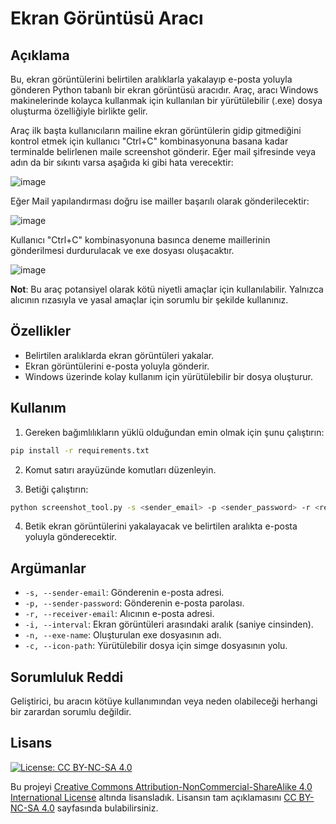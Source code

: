 # Ekran Görüntüsü Aracı

## Açıklama
Bu, ekran görüntülerini belirtilen aralıklarla yakalayıp e-posta yoluyla gönderen Python tabanlı bir ekran görüntüsü aracıdır. Araç, aracı Windows makinelerinde kolayca kullanmak için kullanılan bir yürütülebilir (.exe) dosya oluşturma özelliğiyle birlikte gelir.

Araç ilk başta kullanıcıların mailine ekran görüntülerin gidip gitmediğini kontrol etmek için kullanıcı "Ctrl+C" kombinasyonuna basana kadar terminalde belirlenen maile screenshot gönderir. Eğer mail şifresinde veya adın da bir sıkıntı varsa aşağıda ki gibi hata verecektir:

![image](https://github.com/ugurcomptech/ScreenShotTool/assets/133202238/64e31928-ddf0-487e-acd9-cb3beb988f9b)

Eğer Mail yapılandırması doğru ise mailler başarılı olarak gönderilecektir:

![image](https://github.com/ugurcomptech/ScreenShotTool/assets/133202238/7c8106b4-c5c9-41fe-96ac-4e02510be0e6)

Kullanıcı "Ctrl+C" kombinasyonuna basınca deneme maillerinin gönderilmesi durdurulacak ve exe dosyası oluşacaktır.

![image](https://github.com/ugurcomptech/ScreenShotTool/assets/133202238/74d50aa4-1b2c-41d5-a489-34dc5ba02824)


**Not**: Bu araç potansiyel olarak kötü niyetli amaçlar için kullanılabilir. Yalnızca alıcının rızasıyla ve yasal amaçlar için sorumlu bir şekilde kullanınız.

## Özellikler
- Belirtilen aralıklarda ekran görüntüleri yakalar.
- Ekran görüntülerini e-posta yoluyla gönderir.
- Windows üzerinde kolay kullanım için yürütülebilir bir dosya oluşturur.

## Kullanım
1. Gereken bağımlılıkların yüklü olduğundan emin olmak için şunu çalıştırın:

  ```bash
  pip install -r requirements.txt
  ```

2. Komut satırı arayüzünde komutları düzenleyin.

3. Betiği çalıştırın:

  ```bash
  python screenshot_tool.py -s <sender_email> -p <sender_password> -r <receiver_email> -i <interval> -n <exe_name> -c <icon_path>
  ```

4. Betik ekran görüntülerini yakalayacak ve belirtilen aralıkta e-posta yoluyla gönderecektir.

## Argümanlar
- `-s, --sender-email`: Gönderenin e-posta adresi.
- `-p, --sender-password`: Gönderenin e-posta parolası.
- `-r, --receiver-email`: Alıcının e-posta adresi.
- `-i, --interval`: Ekran görüntüleri arasındaki aralık (saniye cinsinden).
- `-n, --exe-name`: Oluşturulan exe dosyasının adı.
- `-c, --icon-path`: Yürütülebilir dosya için simge dosyasının yolu.

## Sorumluluk Reddi
Geliştirici, bu aracın kötüye kullanımından veya neden olabileceği herhangi bir zarardan sorumlu değildir.  

## Lisans

[![License: CC BY-NC-SA 4.0](https://licensebuttons.net/l/by-nc-sa/4.0/88x31.png)](https://creativecommons.org/licenses/by-nc-sa/4.0/legalcode)

Bu projeyi [Creative Commons Attribution-NonCommercial-ShareAlike 4.0 International License](https://creativecommons.org/licenses/by-nc-sa/4.0/legalcode) altında lisansladık. Lisansın tam açıklamasını [CC BY-NC-SA 4.0](https://creativecommons.org/licenses/by-nc-sa/4.0/legalcode) sayfasında bulabilirsiniz.
